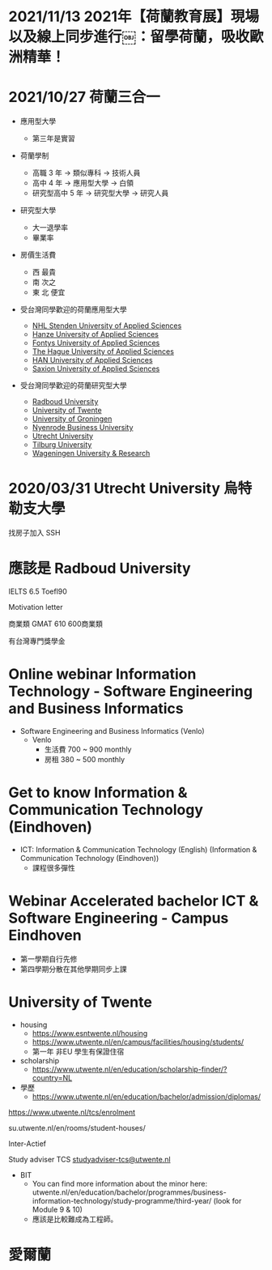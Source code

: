 # 2021/11/13 2021年【荷蘭教育展】現場以及線上同步進行￼：留學荷蘭，吸收歐洲精華！


# 2021/10/27 荷蘭三合一

- 應用型大學
    - 第三年是實習

- 荷蘭學制
    - 高職 3 年 -> 類似專科 -> 技術人員
    - 高中 4 年 -> 應用型大學 -> 白領
    - 研究型高中 5 年 -> 研究型大學 -> 研究人員

- 研究型大學
    - 大一退學率
    - 畢業率

- 房價生活費
    - 西 最貴
    - 南 次之
    - 東 北 便宜

- 受台灣同學歡迎的荷蘭應用型大學
    - [NHL Stenden University of Applied Sciences](https://www.facebook.com/Holland.Education.Association.Taiwan/posts/1312963572173347)
    - [Hanze University of Applied Sciences](https://www.facebook.com/Holland.Education.Association.Taiwan/posts/1305571912912513)
    - [Fontys University of Applied Sciences](https://www.facebook.com/Holland.Education.Association.Taiwan/posts/1183253851810987)
    - [The Hague University of Applied Sciences](https://www.facebook.com/641145509355160/posts/920753404727701)
    - [HAN University of Applied Sciences](https://www.facebook.com/Holland.Education.Association.Taiwan/posts/1181396801996692)
    - [Saxion University of Applied Sciences](https://www.facebook.com/Holland.Education.Association.Taiwan/posts/1180763205393385)
- 受台灣同學歡迎的荷蘭研究型大學
    - [Radboud University](https://www.facebook.com/Holland.Education.Association.Taiwan/posts/1319401658196205)
    - [University of Twente](https://www.facebook.com/Holland.Education.Association.Taiwan/posts/1295808973888807)
    - [University of Groningen](https://www.facebook.com/Holland.Education.Association.Taiwan/posts/1331032467033124)
    - [Nyenrode Business University](https://www.facebook.com/Holland.Education.Association.Taiwan/posts/1288271397975898)
    - [Utrecht University](https://www.facebook.com/641145509355160/posts/1804031699733196/)
    - [Tilburg University](https://www.facebook.com/Holland.Education.Association.Taiwan/posts/1604331529703215)
    - [Wageningen University & Research](https://www.facebook.com/Holland.Education.Association.Taiwan/posts/1616520851817616)



# 2020/03/31 Utrecht University 烏特勒支大學
找房子加入 SSH

# 應該是 Radboud University
IELTS 6.5   Toefl90

Motivation letter


商業類
GMAT 610 600商業類

有台灣專門獎學金

# Online webinar Information Technology - Software Engineering and Business Informatics
- Software Engineering and Business Informatics (Venlo)
    - Venlo
        - 生活費 700 ~ 900 monthly
        - 房租 380 ~ 500 monthly

# Get to know Information & Communication Technology (Eindhoven)
- ICT: Information & Communication Technology (English) (Information & Communication Technology (Eindhoven))
    - 課程很多彈性

# Webinar Accelerated bachelor ICT & Software Engineering - Campus Eindhoven
- 第一學期自行先修
- 第四學期分散在其他學期同步上課

# University of Twente
- housing
    - https://www.esntwente.nl/housing
    - https://www.utwente.nl/en/campus/facilities/housing/students/
    - 第一年 非EU 學生有保證住宿
- scholarship
    - https://www.utwente.nl/en/education/scholarship-finder/?country=NL
- 學歷
    - https://www.utwente.nl/en/education/bachelor/admission/diplomas/


 https://www.utwente.nl/tcs/enrolment

su.utwente.nl/en/rooms/student-houses/

Inter-Actief


Study adviser TCS <studyadviser-tcs@utwente.nl>


- BIT
    - You can find more information about the minor here: utwente.nl/en/education/bachelor/programmes/business-information-technology/study-programme/third-year/ (look for Module 9 & 10)
    - 應該是比較難成為工程師。

# 愛爾蘭